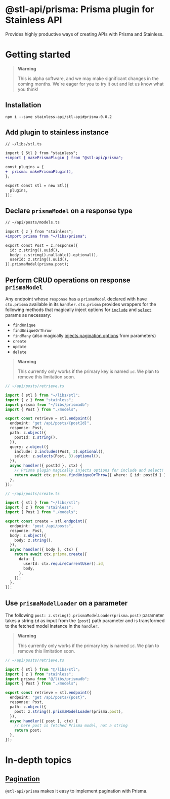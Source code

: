 # @stl-api/prisma: Prisma plugin for Stainless API

Provides highly productive ways of creating APIs with Prisma and Stainless.

# Getting started

> **Warning**
>
> This is alpha software, and we may make significant changes in the coming months.
> We're eager for you to try it out and let us know what you think!

## Installation

```
npm i --save stainless-api/stl-api#prisma-0.0.2
```

## Add plugin to stainless instance

```diff
// ~/libs/stl.ts

import { Stl } from "stainless";
+import { makePrismaPlugin } from "@stl-api/prisma";

const plugins = {
+  prisma: makePrismaPlugin(),
};

export const stl = new Stl({
  plugins,
});
```

## Declare `prismaModel` on a response type

```diff
// ~/api/posts/models.ts

import { z } from "stainless";
+import prisma from "~/libs/prisma";

export const Post = z.response({
  id: z.string().uuid(),
  body: z.string().nullable().optional(),
  userId: z.string().uuid(),
}).prismaModel(prisma.post);
```

## Perform CRUD operations on response `prismaModel`

Any endpoint whose `response` has a `prismaModel` declared with have `ctx.prisma`
available in its `handler`. `ctx.prisma` provides wrappers for the following methods
that magically inject options for [`include`](/packages/stainless/docs/inclusion.md)
and [`select`](/packages/stainless/docs/selection.md) params as necessary:

- `findUnique`
- `findUniqueOrThrow`
- `findMany` (also magically [injects pagination options](/packages/prisma/docs/pagination.md#lower-level-ctxprismafindmanyoptions) from parameters)
- `create`
- `update`
- `delete`

> **Warning**
>
> This currently only works if the primary key is named `id`.
> We plan to remove this limitation soon.

```ts
// ~/api/posts/retrieve.ts

import { stl } from "~/libs/stl";
import { z } from "stainless";
import prisma from "~/libs/prismadb";
import { Post } from "./models";

export const retrieve = stl.endpoint({
  endpoint: "get /api/posts/{postId}",
  response: Post,
  path: z.object({
    postId: z.string(),
  }),
  query: z.object({
    include: z.includes(Post, 3).optional(),
    select: z.selects(Post, 3).optional(),
  }),
  async handler({ postId }, ctx) {
    // Prisma plugin magically injects options for include and select!
    return await ctx.prisma.findUniqueOrThrow({ where: { id: postId } });
  },
});
```

```ts
// ~/api/posts/create.ts

import { stl } from "~/libs/stl";
import { z } from "stainless";
import { Post } from "./models";

export const create = stl.endpoint({
  endpoint: "post /api/posts",
  response: Post,
  body: z.object({
    body: z.string(),
  }),
  async handler({ body }, ctx) {
    return await ctx.prisma.create({
      data: {
        userId: ctx.requireCurrentUser().id,
        body,
      },
    });
  },
});
```

## Use `prismaModelLoader` on a parameter

The following `post: z.string().prismaModelLoader(prisma.post)`
parameter takes a string `id` as input from the `{post}` path
parameter and is transformed to the fetched model instance in
the `handler`.

> **Warning**
>
> This currently only works if the primary key is named `id`.
> We plan to remove this limitation soon.

```ts
// ~/api/posts/retrieve.ts

import { stl } from "@/libs/stl";
import { z } from "stainless";
import prisma from "@/libs/prismadb";
import { Post } from "./models";

export const retrieve = stl.endpoint({
  endpoint: "get /api/posts/{post}",
  response: Post,
  path: z.object({
    post: z.string().prismaModelLoader(prisma.post),
  }),
  async handler({ post }, ctx) {
    // here post is fetched Prisma model, not a string
    return post;
  },
});
```

# In-depth topics

## [Pagination](/packages/prisma/docs/pagination.md)

`@stl-api/prisma` makes it easy to implement pagination with Prisma.
